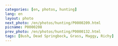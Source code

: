 ```yaml
---
categories: [en, photos, hunting]
lang: en
layout: photo
next_photo: /en/photos/hunting/P0000209.html
picname: P0000208
prev_photo: /en/photos/hunting/P0000132.html
tags: [Bush, Dead Springbock, Grass, Maggy, Richy]
---
```


